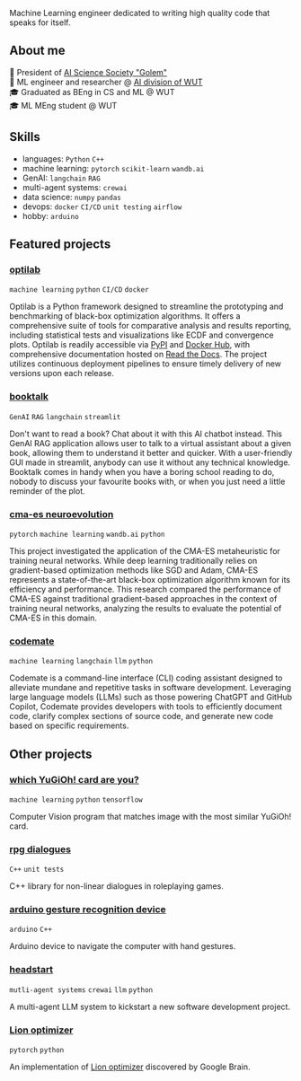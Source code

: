 Machine Learning engineer dedicated to writing high quality code that speaks for itself.

## About me
🔬 President of [AI Science Society "Golem"](https://github.com/KNSI-Golem)  
💼 ML engineer and researcher @ [AI division of WUT](https://ai.ii.pw.edu.pl/en/about/)  
🎓 Graduated as BEng in CS and ML @ WUT  
🎓 ML MEng student @ WUT  

## Skills
- languages: `Python` `C++`
- machine learning: `pytorch` `scikit-learn` `wandb.ai`
- GenAI: `langchain` `RAG`
- multi-agent systems: `crewai`
- data science: `numpy` `pandas`
- devops: `docker` `CI/CD` `unit testing` `airflow`  
- hobby: `arduino`  

## Featured projects

### [optilab](https://github.com/mlojek/optilab)
`machine learning` `python` `CI/CD` `docker`

Optilab is a Python framework designed to streamline the prototyping and benchmarking of black-box optimization algorithms. It offers a comprehensive suite of tools for comparative analysis and results reporting, including statistical tests and visualizations like ECDF and convergence plots. Optilab is readily accessible via [PyPI](https://pypi.org/project/optilab/) and [Docker Hub](https://hub.docker.com/r/mlojek/optilab), with comprehensive documentation hosted on [Read the Docs](https://optilab.readthedocs.io/en/latest/). The project utilizes continuous deployment pipelines to ensure timely delivery of new versions upon each release.

### [booktalk](https://github.com/mlojek/booktalk)
`GenAI` `RAG` `langchain` `streamlit`

Don't want to read a book? Chat about it with this AI chatbot instead. This GenAI RAG application allows user to talk to a virtual assistant about a given book, allowing them to understand it better and quicker. With a user-friendly GUI made in streamlit, anybody can use it without any technical knowledge. Booktalk comes in handy when you have a boring school reading to do, nobody to discuss your favourite books with, or when you just need a little reminder of the plot. 

### [cma-es neuroevolution](https://github.com/mlojek/cma_neuroevolution)
`pytorch` `machine learning` `wandb.ai` `python`

This project investigated the application of the CMA-ES metaheuristic for training neural networks. While deep learning traditionally relies on gradient-based optimization methods like SGD and Adam, CMA-ES represents a state-of-the-art black-box optimization algorithm known for its efficiency and performance. This research compared the performance of CMA-ES against traditional gradient-based approaches in the context of training neural networks, analyzing the results to evaluate the potential of CMA-ES in this domain.

### [codemate](https://github.com/mlojek/codemate)
`machine learning` `langchain` `llm` `python`

Codemate is a command-line interface (CLI) coding assistant designed to alleviate mundane and repetitive tasks in software development. Leveraging large language models (LLMs) such as those powering ChatGPT and GitHub Copilot, Codemate provides developers with tools to efficiently document code, clarify complex sections of source code, and generate new code based on specific requirements.

## Other projects

### [which YuGiOh! card are you?](https://github.com/mlojek/which-yugioh-card-are-you)
`machine learning` `python` `tensorflow`

Computer Vision program that matches image with the most similar YuGiOh! card.

### [rpg dialogues](https://github.com/mlojek/rpg-dialogues)
`C++` `unit tests`

C++ library for non-linear dialogues in roleplaying games.

### [arduino gesture recognition device](https://github.com/mlojek/atlas-one)
`arduino` `C++`

Arduino device to navigate the computer with hand gestures.

### [headstart](https://github.com/mlojek/headstart)
`mutli-agent systems` `crewai` `llm` `python`

A multi-agent LLM system to kickstart a new software development project.

### [Lion optimizer](https://github.com/mlojek/lion-optimizer)
`pytorch` `python`

An implementation of [Lion optimizer](https://arxiv.org/abs/2302.06675) discovered by Google Brain.
